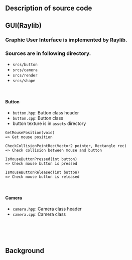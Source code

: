 ## Description of source code

## GUI(Raylib)
### Graphic User Interface is implemented by Raylib.
### Sources are in following directory.
* `srcs/button`
* `srcs/camera`
* `srcs/render`
* `srcs/shape`
<br/>

#### Button
* `button.hpp`: Button class header
* `button.cpp`: Button class
* button texture is in `assets` directory
```
GetMousePosition(void)
=> Get mouse position

CheckCollisionPointRec(Vector2 pointer, Rectangle rec)
=> Check collision between mouse and button

IsMouseButtonPressed(int button)
=> Check mouse button is pressed

IsMouseButtonReleased(int button)
=> Check mouse button is released
```
<br/>

#### Camera
* `camera.hpp`: Camera class header
* `camera.cpp`: Camera class

<br/><br/><br/>

## Background